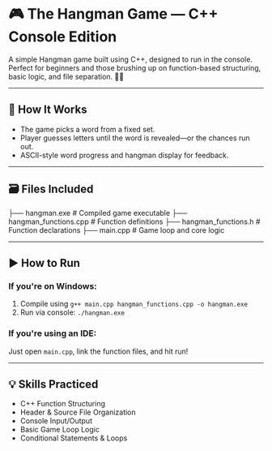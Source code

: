 # 🎮 The Hangman Game — C++ Console Edition

A simple Hangman game built using C++, designed to run in the console. Perfect for beginners and those brushing up on function-based structuring, basic logic, and file separation. 👩‍💻

---

## 🧠 How It Works
- The game picks a word from a fixed set.
- Player guesses letters until the word is revealed—or the chances run out.
- ASCII-style word progress and hangman display for feedback.

---

## 🗃️ Files Included
├── hangman.exe # Compiled game executable 
├── hangman_functions.cpp # Function definitions 
├── hangman_functions.h # Function declarations 
├── main.cpp # Game loop and core logic


---

## ▶️ How to Run

### If you're on Windows:
1. Compile using `g++ main.cpp hangman_functions.cpp -o hangman.exe`
2. Run via console: `./hangman.exe`

### If you're using an IDE:
Just open `main.cpp`, link the function files, and hit run!

---

## 💡 Skills Practiced
- C++ Function Structuring  
- Header & Source File Organization  
- Console Input/Output  
- Basic Game Loop Logic  
- Conditional Statements & Loops

